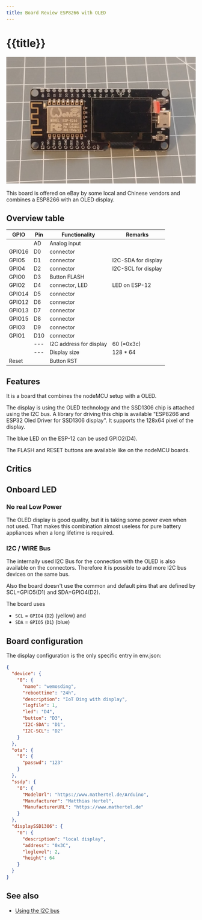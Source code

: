 ```yaml
---
title: Board Review ESP8266 with OLED
---
```


# {{title}}

![wemosoled.png](/boards/wemosoled.jpg)

This board is offered on eBay by some local and Chinese vendors and combines a ESP8266 with an OLED display.

## Overview table

| GPIO   | Pin | Functionality           | Remarks             |
| ------ | --- | ----------------------- | ------------------- |
|        | AD  | Analog input            |                     |
| GPIO16 | D0  | connector               |                     |
| GPIO5  | D1  | connector               | I2C-SDA for display |
| GPIO4  | D2  | connector               | I2C-SCL for display |
| GPIO0  | D3  | Button FLASH            |                     |
| GPIO2  | D4  | connector, LED          | LED on ESP-12       |
| GPIO14 | D5  | connector               |                     |
| GPIO12 | D6  | connector               |                     |
| GPIO13 | D7  | connector               |                     |
| GPIO15 | D8  | connector               |                     |
| GPIO3  | D9  | connector               |                     |
| GPIO1  | D10 | connector               |                     |
|        | --- | I2C address for display | 60 (=0x3c)          |
|        | --- | Display size            | 128 * 64            |
| Reset  |     | Button RST              |                     |


## Features

It is a board that combines the nodeMCU setup with a OLED.

The display is using the OLED technology and the SSD1306 chip is attached using the I2C bus. A library for driving this chip is available "ESP8266 and ESP32 Oled Driver for SSD1306 display".
It supports the 128x64 pixel of the display.

The blue LED on the ESP-12 can be used GPIO2(D4).

The FLASH and RESET buttons are available like on the nodeMCU boards.

## Critics

## Onboard LED

### No real Low Power

The OLED display is good quality, but it is taking some power even when not used.
That makes this combination almost useless for pure battery appliances when a long lifetime is required.

### I2C / WIRE Bus

The internally used I2C Bus for the connection with the OLED is also available on the connectors.
Therefore it is possible to add more I2C bus devices on the same bus.

Also the board doesn't use the common and default pins that are defined by
SCL=GPIO5(D1) and SDA=GPIO4(D2).

The board uses

* `SCL` = `GPIO4` (`D2`) (yellow) and
* `SDA` = `GPIO5` (`D1`) (blue)

## Board configuration

The display configuration is the only specific entry in env.json:

``` json
{
  "device": {
    "0": {
      "name": "wemosding",
      "reboottime": "24h",
      "description": "IoT Ding with display",
      "logfile": 1,
      "led": "D4",
      "button": "D3",
      "I2C-SDA": "D1",
      "I2C-SCL": "D2"
    }
  },
  "ota": {
    "0": {
      "passwd": "123"
    }
  },
  "ssdp": {
    "0": {
      "ModelUrl": "https://www.mathertel.de/Arduino",
      "Manufacturer": "Matthias Hertel",
      "ManufacturerURL": "https://www.mathertel.de"
    }
  },
  "displaySSD1306": {
    "0": {
      "description": "local display",
      "address": "0x3C",
      "loglevel": 2,
      "height": 64
    }
  }
}
```


## See also

* [Using the I2C bus](/dev/i2c.md)
